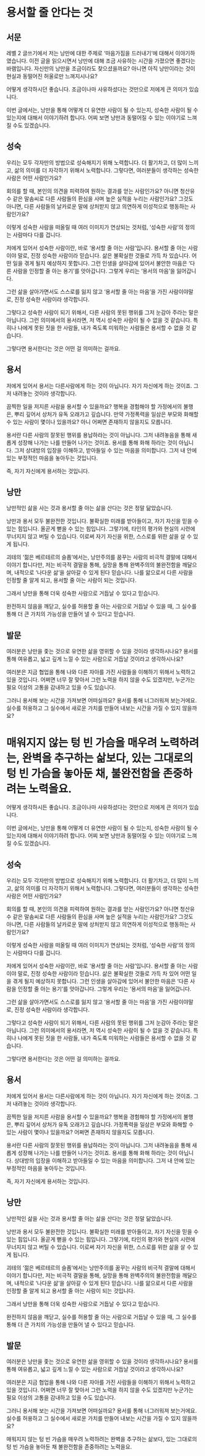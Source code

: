 # 용서할 줄 안다는 것

## 서문

레벨 2 글쓰기에서 저는 낭만에 대한 주제로 ‘마음가짐을 드러내기’에 대해서 이야기하였습니다. 이전 글을 읽으시면서 낭만에 대해 조금 사유하는 시간을 가졌으면 좋겠다는 바램입니다. 자신만의 낭만을 조금이라도 찾으셨을까요? 아니면 아직 낭만이라는 것이 현실과 동떨어진 허울로만 느껴지시나요?

어떻게 생각하시던 좋습니다. 조금이나마 사유하셨다는 것만으로 저에게 큰 의미가 있습니다.

이번 글에서는, 낭만을 통해 어떻게 더 유연한 사람이 될 수 있는지, 성숙한 사람이 될 수 있는지에 대해서 이야기하려 합니다. 어찌 보면 낭만과 동떨어질 수 있는 이야기로 느껴질 수도 있겠습니다.

## 성숙

우리는 모두 각자만의 방법으로 성숙해지기 위해 노력합니다. 더 활기차고, 더 많이 느끼고, 삶의 의미를 더 자각하기 위해서 노력합니다. 그렇다면, 여러분들이 생각하는 성숙한 사람은 어떤 사람인가요?

회의를 할 때, 본인의 의견을 피력하여 원하는 결과를 얻는 사람인가요? 아니면 청산유수 같은 말솜씨로 다른 사람들의 환심을 사며 높은 실적을 누리는 사람인가요? 그것도 아니면, 다른 사람들의 날카로운 말에 상처받지 않고 의연하게 이성적으로 행동하는 사람인가요?

이렇게 성숙한 사람을 떠올릴 때 여러 이미지가 연상되는 것처럼, ‘성숙한 사람’의 정의는 사람마다 다를 겁니다.

저에게 있어서 성숙한 사람이란, 바로 ‘용서할 줄 아는 사람’입니다. 용서할 줄 아는 사람이야 말로, 진정 성숙한 사람이라 믿습니다. 삶은 불확실한 것들로 가득 차 있습니다. 어떤 일을 겪게 될지 예상하지 못합니다. 그런 인생을 살아감에 있어서 불안한 마음은 ‘다른 사람을 인정할 줄 아는 용기’를 앗아갑니다. 그렇게 우리는 ‘용서의 마음’을 잃어갑니다.

그런 삶을 살아가면서도 스스로를 잃지 않고 ‘용서할 줄 아는 마음’을 가진 사람이야말로, 진정 성숙한 사람이라 생각합니다.

그렇다고 성숙한 사람이 되기 위해서, 다른 사람의 못된 행위를 그저 눈감아 주라는 말은 아닙니다. 그런 의미에서의 용서라면, 저 역시 성숙한 사람이 될 수 없을 것 같습니다. 특히나 나에게 못된 짓을 한 사람들, 내가 죽도록 미워하는 사람들은 용서할 수 없을 것 같습니다.

그렇다면 용서한다는 것은 어떤 걸 의미하는 걸까요.

## 용서

저에게 있어서 용서는 다른사람에게 하는 것이 아닙니다. 자기 자신에게 하는 것이죠. 그저 내려놓는 것이라 생각합니다.

끔찍한 일을 저지른 사람을 용서할 수 있을까요? 행복을 경험해야 할 가정에서의 불행은, 뿌리 깊어서 상처가 유독 오래가고 깊습니다. 만약 가정폭력을 일삼은 부모와 화해할 수 있는 사람이 몇이나 있을까요? 아니 어쩌면 존재하지 않을지도 모릅니다.

용서란 다른 사람의 잘못된 행위를 용납하라는 것이 아닙니다. 그저 내려놓음을 통해 새롭게 성장해 나가는 나를 만들어 나가는 것이죠. 용서를 통해 화해 하라는 것이 아닙니다. 그저 상대방의 입장을 이해하고, 받아들일 수 있는 마음을 의미합니다. 그저 내 안에 있는 부정적인 마음을 놓아두는 것입니다.

즉, 자기 자신에게 용서하는 것입니다.

## 낭만

낭만적인 삶을 사는 것과 용서할 줄 아는 삶을 산다는 것은 정말 닮았습니다.

낭만과 용서 모두 불완전한 것입니다. 불확실한 미래를 받아들이고, 자기 자신을 믿을 수 있는 힘입니다. 올곧게 뻗을 수 있는 힘입니다. 그렇기에, 타인의 평가와 현실의 시련에 무너지지 않고 버틸 수 있습니다. 이로써 자기 자신을 위한, 스스로를 위한 삶을 살 수 있게 됩니다.

괴테의 ‘젊은 베르테르의 슬픔’에서는, 낭만주의를 꿈꾸는 사람의 비극적 결말에 대해서 이야기 합니다만, 저는 비극적 결말을 통해, 실망을 통해 완벽주의의 불완전함을 깨달으며, 내적으로 ‘나다운 삶’을 살아갈 수 있게 된다 믿습니다. 나를 앎으로서 다른 사람을 인정할 줄 알게 되고, 용서할 줄 아는 사람이 되는 것입니다.

그래서 낭만을 통해 더욱 성숙한 사람으로 거듭날 수 있다고 믿습니다.

완전하지 않음을 깨닫고, 실수를 허용할 줄 아는 사람으로 거듭날 수 있을 때, 그 실수를 통해 더 큰 가치의 가능성을 만들어 낼 수 있다고 믿습니다.

## 발문

여러분은 낭만을 좇는 것으로 유연한 삶을 영위할 수 있을 것이라 생각하시나요? 용서를 통해 여유롭고, 넓고 깊게 느낄 수 있는 사람으로 거듭날 것이라고 생각하시나요?

여러분은 지금 협업을 통해 나와 다른 자아를 가진 사람들을 이해하기 위해서 노력하고 있을 것입니다. 어쩌면 너무 잘 맞아서 그런 노력을 하지 않을 수도 있겠지만, 누군가는 필요 이상의 고통을 감내하고 있을 수도 있습니다.

그러니 용서해 보는 시간을 가져보면 어떠실까요? 용서를 통해 너그러워져 보는거에요. 실수를 허용하고 그 실수에서 새로운 가치를 만들어 내보는 시간을 가질 수 있지 않을까요?

매워지지 않는 텅 빈 가슴을 매우려 노력하려는, 완벽을 추구하는 삶보다, 있는 그대로의 텅 빈 가슴을 놓아둔 채, 불완전함을 존중하려는 노력을요.
=======
어떻게 생각하시든 좋습니다. 조금이나마 사유하셨다는 것만으로 저에게 큰 의미가 있습니다.

이번 글에서는, 낭만을 통해 어떻게 더 유연한 사람이 될 수 있는지, 성숙한 사람이 될 수 있는지에 대해서 이야기하려 합니다. 어찌 보면 낭만과 동떨어질 수 있는 이야기로 느껴질 수도 있겠습니다.

## 성숙

우리는 모두 각자만의 방법으로 성숙해지기 위해 노력합니다. 더 활기차고, 더 많이 느끼고, 삶의 의미를 더 자각하기 위해서 노력합니다. 그렇다면, 여러분들이 생각하는 성숙한 사람은 어떤 사람인가요?

회의를 할 때, 본인의 의견을 피력하여 원하는 결과를 얻는 사람인가요? 아니면 청산유수 같은 말솜씨로 다른 사람들의 환심을 사며 높은 실적을 누리는 사람인가요? 그것도 아니면, 다른 사람들의 날카로운 말에 상처받지 않고 의연하게 이성적으로 행동하는 사람인가요?

이렇게 성숙한 사람을 떠올릴 때 여러 이미지가 연상되는 것처럼, ‘성숙한 사람’의 정의는 사람마다 다를 겁니다.

저에게 있어서 성숙한 사람이란, 바로 ‘용서할 줄 아는 사람’입니다. 용서할 줄 아는 사람이야 말로, 진정 성숙한 사람이라 믿습니다. 삶은 불확실한 것들로 가득 차 있어 어떤 일을 겪게 될지 예상하지 못합니다. 그런 인생을 살아감에 있어서 불안한 마음은 ‘다른 사람을 인정할 줄 아는 용기’를 앗아갑니다. 그렇게 우리는 ‘용서의 마음’을 잃어갑니다.

그런 삶을 살아가면서도 스스로를 잃지 않고 ‘용서할 줄 아는 마음’을 가진 사람이야말로, 진정 성숙한 사람이라 생각합니다.

그렇다고 성숙한 사람이 되기 위해서, 다른 사람의 못된 행위를 그저 눈감아 주라는 말은 아닙니다. 그런 의미에서의 용서라면, 저 역시 성숙한 사람이 될 수 없을 것 같습니다. 특히나 나에게 못된 짓을 한 사람들, 내가 죽도록 미워하는 사람들은 용서할 수 없을 것 같습니다.

그렇다면 용서한다는 것은 어떤 걸 의미하는 걸까요.

## 용서

저에게 있어서 용서는 다른사람에게 하는 것이 아닙니다. 자기 자신에게 하는 것이죠. 그저 내려놓는 것이라 생각합니다.

끔찍한 일을 저지른 사람을 용서할 수 있을까요? 행복을 경험해야 할 가정에서의 불행은, 뿌리 깊어서 상처가 유독 오래가고 깊습니다. 가정폭력을 일삼은 부모와 화해할 수 있는 사람이 몇이나 있을까요? 어쩌면 존재하지 않을지도 모릅니다.

용서란 다른 사람의 잘못된 행위를 용납하라는 것이 아닙니다. 그저 내려놓음을 통해 새롭게 성장해 나가는 나를 만들어 나가는 것이죠. 용서를 통해 화해 하라는 것이 아닙니다. 상대방의 입장을 이해하고 받아들일 수 있는 마음을 의미합니다. 그저 내 안에 있는 부정적인 마음을 놓아두는 것입니다.

즉, 자기 자신에게 용서하는 것입니다.

## 낭만

낭만적인 삶을 사는 것과 용서할 줄 아는 삶을 산다는 것은 정말 닮았습니다.

낭만과 용서 모두 불완전한 것입니다. 불확실한 미래를 받아들이고, 자기 자신을 믿을 수 있는 힘입니다. 올곧게 뻗을 수 있는 힘입니다. 그렇기에, 타인의 평가와 현실의 시련에 무너지지 않고 버틸 수 있습니다. 이로써 자기 자신을 위한, 스스로를 위한 삶을 살 수 있게 됩니다.

괴테의 ‘젊은 베르테르의 슬픔’에서는 낭만주의를 꿈꾸는 사람의 비극적 결말에 대해서 이야기 합니다만, 저는 비극적 결말을 통해, 실망을 통해 완벽주의의 불완전함을 깨달으며, 내적으로 ‘나다운 삶’을 살아갈 수 있게 된다 믿습니다. 나를 앎으로서 다른 사람을 인정할 줄 알게 되고 용서할 줄 아는 사람이 되는 것입니다.

그래서 낭만을 통해 더욱 성숙한 사람으로 거듭날 수 있다고 믿습니다.

완전하지 않음을 깨닫고, 실수를 허용할 줄 아는 사람으로 거듭날 수 있을 때, 그 실수를 통해 더 큰 가치의 가능성을 만들어 낼 수 있다고 믿습니다.

## 발문

여러분은 낭만을 좇는 것으로 유연한 삶을 영위할 수 있을 것이라 생각하시나요? 용서를 통해 여유롭고, 넓고 깊게 느낄 수 있는 사람으로 거듭날 것이라고 생각하시나요?

여러분은 지금 협업을 통해 나와 다른 자아를 가진 사람들을 이해하기 위해서 노력하고 있을 것입니다. 어쩌면 너무 잘 맞아서 그런 노력을 하지 않을 수도 있겠지만 누군가는 필요 이상의 고통을 감내하고 있을 수도 있습니다.

그러니 용서해 보는 시간을 가져보면 어떠실까요? 용서를 통해 너그러워져 보는거에요. 실수를 허용하고 그 실수에서 새로운 가치를 만들어 내보는 시간을 가질 수 있지 않을까요?

매워지지 않는 텅 빈 가슴을 매우려 노력하려는 완벽을 추구하는 삶보다, 있는 그대로의 텅 빈 가슴을 놓아둔 채 불완전함을 존중하려는 노력을요.
